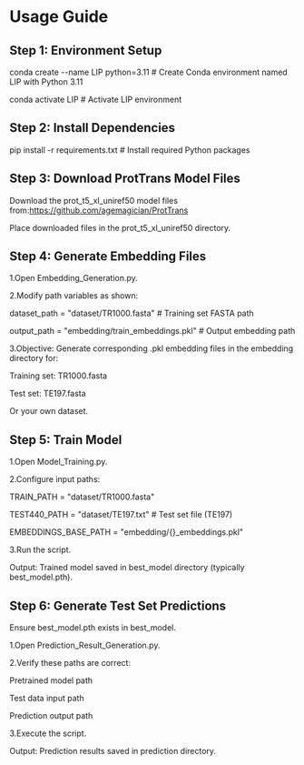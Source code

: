 # Usage Guide​
## Step 1: Environment Setup​
conda create --name LIP python=3.11      # Create Conda environment named LIP with Python 3.11

conda activate LIP                      # Activate LIP environment
## Step 2: Install Dependencies​
pip install -r requirements.txt  # Install required Python packages
## Step 3: Download ProtTrans Model Files​
Download the prot_t5_xl_uniref50 model files from:https://github.com/agemagician/ProtTrans

Place downloaded files in the prot_t5_xl_uniref50 directory.
## ​​Step 4: Generate Embedding Files​
1.Open Embedding_Generation.py.

2.Modify path variables as shown:

dataset_path = "dataset/TR1000.fasta"     # Training set FASTA path

output_path = "embedding/train_embeddings.pkl"  # Output embedding path

3.Objective:​​ Generate corresponding .pkl embedding files in the embedding directory for:

Training set: TR1000.fasta

Test set: TE197.fasta

Or your own dataset.

## Step 5: Train Model​
1.Open Model_Training.py.

2.Configure input paths:

TRAIN_PATH = "dataset/TR1000.fasta"    

TEST440_PATH = "dataset/TE197.txt"                   # Test set file (TE197)

EMBEDDINGS_BASE_PATH = "embedding/{}_embeddings.pkl"  

3.Run the script.

​​Output:​​ Trained model saved in best_model directory (typically best_model.pth).

## Step 6: Generate Test Set Predictions​
Ensure best_model.pth exists in best_model.

1.Open Prediction_Result_Generation.py.

2.Verify these paths are correct:

Pretrained model path

Test data input path

Prediction output path

3.Execute the script.

​​Output:​​ Prediction results saved in prediction directory.
